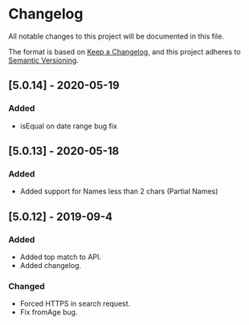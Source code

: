 # Changelog
All notable changes to this project will be documented in this file.

The format is based on [Keep a Changelog](https://keepachangelog.com/en/1.0.0/),
and this project adheres to [Semantic Versioning](https://semver.org/spec/v2.0.0.html).

## [5.0.14] - 2020-05-19
### Added
- isEqual on date range bug fix


## [5.0.13] - 2020-05-18
### Added
- Added support for Names less than 2 chars (Partial Names)

## [5.0.12] - 2019-09-4
### Added
- Added top match to API.
- Added changelog.

### Changed
- Forced HTTPS in search request.
- Fix fromAge bug.